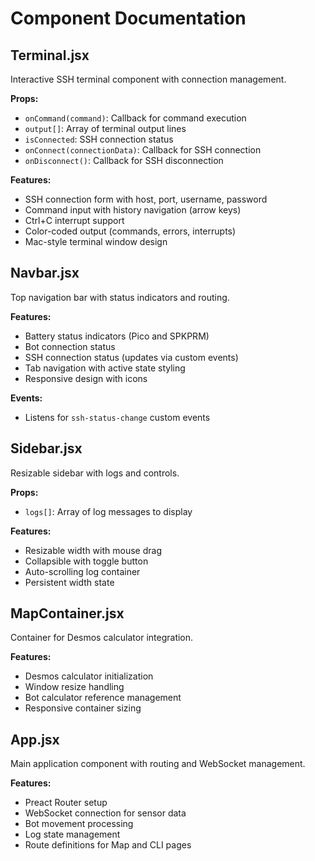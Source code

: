 # Component Documentation

## Terminal.jsx

Interactive SSH terminal component with connection management.

**Props:**
- `onCommand(command)`: Callback for command execution
- `output[]`: Array of terminal output lines
- `isConnected`: SSH connection status
- `onConnect(connectionData)`: Callback for SSH connection
- `onDisconnect()`: Callback for SSH disconnection

**Features:**
- SSH connection form with host, port, username, password
- Command input with history navigation (arrow keys)
- Ctrl+C interrupt support
- Color-coded output (commands, errors, interrupts)
- Mac-style terminal window design

## Navbar.jsx

Top navigation bar with status indicators and routing.

**Features:**
- Battery status indicators (Pico and SPKPRM)
- Bot connection status
- SSH connection status (updates via custom events)
- Tab navigation with active state styling
- Responsive design with icons

**Events:**
- Listens for `ssh-status-change` custom events

## Sidebar.jsx

Resizable sidebar with logs and controls.

**Props:**
- `logs[]`: Array of log messages to display

**Features:**
- Resizable width with mouse drag
- Collapsible with toggle button
- Auto-scrolling log container
- Persistent width state

## MapContainer.jsx

Container for Desmos calculator integration.

**Features:**
- Desmos calculator initialization
- Window resize handling
- Bot calculator reference management
- Responsive container sizing

## App.jsx

Main application component with routing and WebSocket management.

**Features:**
- Preact Router setup
- WebSocket connection for sensor data
- Bot movement processing
- Log state management
- Route definitions for Map and CLI pages